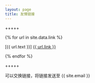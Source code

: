 ```yaml
---
layout: page
title: 友情链接
---
```


+++++

{% for url in site.data.link %}
<p>[{{ url.text }}] <a href="{{url.link}}">{{ url.link }}</a></p>
{% endfor %}

+++++

可以交换链接，将链接发送至 {{ site.email }}
